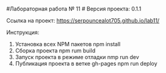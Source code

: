 #Лабораторная работа № 11 #
Версия проекта: 0.1.1

Ссылка на проект: https://serpouncealot705.github.io/lab11/

Инструкция: 
1. Установка всех NPM пакетов npm install
2. Сборка проекта npm rum build
3. Запуск проекта в режиме отладки  nmp run dev
4. Публикация проекта в ветке gh-pages npm run deploy
